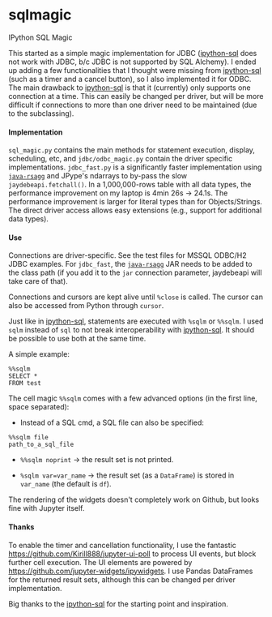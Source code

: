 # sqlmagic
IPython SQL Magic

This started as a simple magic implementation for JDBC ([ipython-sql](https://github.com/catherinedevlin/ipython-sql) does not work with JDBC, b/c JDBC is not supported by SQL Alchemy). I ended up adding a few functionalities that I thought were missing from [ipython-sql](https://github.com/catherinedevlin/ipython-sql) (such as a timer and a cancel button), so I also implemented it for ODBC. The main drawback to [ipython-sql](https://github.com/catherinedevlin/ipython-sql) is that it (currently) only supports one connection at a time. This can easily be changed per driver, but will be more difficult if connections to more than one driver need to be maintained (due to the subclassing).

#### Implementation

`sql_magic.py` contains the main methods for statement execution, display, scheduling, etc, and `jdbc/odbc_magic.py` contain the driver specific implementations. `jdbc_fast.py` is a significantly faster implementation using [`java-rsagg`](https://github.com/pbcornelius/java-rsagg) and JPype's ndarrays to by-pass the slow `jaydebeapi.fetchall()`. In a 1,000,000-rows table with all data types, the performance improvement on my laptop is 4min 26s -> 24.1s. The performance improvement is larger for literal types than for Objects/Strings. The direct driver access allows easy extensions (e.g., support for additional data types).

#### Use

Connections are driver-specific. See the test files for MSSQL ODBC/H2 JDBC examples. For `jdbc_fast`, the [`java-rsagg`](https://github.com/pbcornelius/java-rsagg) JAR needs to be added to the class path (if you add it to the `jar` connection parameter, jaydebeapi will take care of that).

Connections and cursors are kept alive until `%close` is called. The cursor can also be accessed from Python through `cursor`.

Just like in [ipython-sql](https://github.com/catherinedevlin/ipython-sql), statements are executed with `%sqlm` or `%%sqlm`. I used `sqlm` instead of `sql` to not break interoperability with [ipython-sql](https://github.com/catherinedevlin/ipython-sql). It should be possible to use both at the same time.

A simple example:
```
%%sqlm
SELECT *
FROM test
```

The cell magic `%%sqlm` comes with a few advanced options (in the first line, space separated):

* Instead of a SQL cmd, a SQL file can also be specified: 
```
%%sqlm file
path_to_a_sql_file
```

* `%%sqlm noprint` -> the result set is not printed.

* `%sqlm var=var_name` -> the result set (as a `DataFrame`) is stored in `var_name` (the default is `df`).

The rendering of the widgets doesn't completely work on Github, but looks fine with Jupyter itself.

#### Thanks

To enable the timer and cancellation functionality, I use the fantastic https://github.com/Kirill888/jupyter-ui-poll to process UI events, but block further cell execution. The UI elements are powered by https://github.com/jupyter-widgets/ipywidgets. I use Pandas DataFrames for the returned result sets, although this can be changed per driver implementation.

Big thanks to the [ipython-sql](https://github.com/catherinedevlin/ipython-sql) for the starting point and inspiration.

